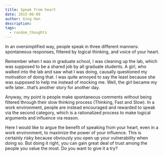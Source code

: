 ```yaml
---
title: Speak from heart
date: 2015-06-09
author: Xing Han
description:
tags:
  - random_thoughts
---
```


In an oversimplified way, people speak in three different manners: spontaneous responses, filtered by logical thinking, and voice of your heart.

Remember when I was in graduate school, I was cleaning up the lab, which was supposed to be a shared job by all graduate students. A girl, who walked into the lab and saw what I was doing, causally questioned my motivation of doing that. I was quite annoyed to say the least because she was supposed to help me instead of mocking me. Well, the girl became my wife later…that’s another story for another day.

Anyway, my point is people make spontaneous comments without being filtered through their slow thinking process (Thinking, Fast and Slow). In a work environment, people are instead encouraged and rewarded to speak via the second category, which is a rationalized process to make logical arguments and influence via reason.

Here I would like to argue the benefit of speaking from your heart, even in a work environment, to maximize the power of your influence. This is certainly risky because obviously you open up your vulnerability when doing so. But doing it right, you can gain great deal of trust among the people you value the most. Do you want to give it a try?


